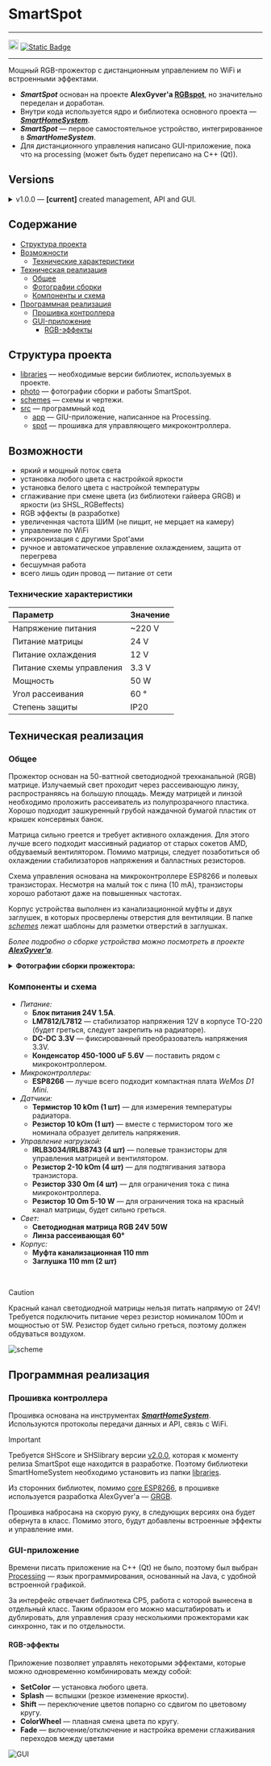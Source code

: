 # SmartSpot

---

[<img src="./photo/SHSinc_alt.svg" height="20"/>](https://github.com/MrRyabena/SmartHomeSystem)
[![Static Badge](https://img.shields.io/badge/Telegram-dev%20blog-blue)](https://t.me/SmartHomeSysrem)

---

Мощный RGB-прожектор с дистанционным управлением по WiFi и встроенными эффектами.</br>

- **_SmartSpot_** основан на проекте **AlexGyver'a [RGBspot](https://alexgyver.ru/rgbspot/)**, но значительно переделан и доработан.</br>
- Внутри кода используется ядро и библиотека основного проекта — **_[SmartHomeSystem](https://github.com/MrRyabena/SmartHomeSystem/tree/v1.2.0)_**.</br>
- **_SmartSpot_** — первое самостоятельное устройство, интегрированное в **_SmartHomeSystem_**.
- Для дистанционного управления написано GUI-приложение, пока что на processing (может быть будет переписано на C++ (Qt)).

<a id="versions"></a>

## Versions

<details>
<summary>v1.0.0 — <b>[current]</b> created management, API and GUI.</summary>

> This initial release of SmartSpot includes the following features:</br>
>
> - Developed firmware for the ESP8266 microcontroller
> - Created a GUI application using Processing for remote control
> - Established WiFi communication between the spot and the control application
> - Added support for simultaneous control of multiple SmartSpots
> - Implemented a small set of RGB effects:
>   - SetColor: Set any custom color
>   - Splash: Quick brightness changes (flashes)
>   - Shift: Pairwise color switching with shift along the color wheel
>   - ColorWheel: Smooth color change in a circular pattern
>   - Fade: Enable/disable and adjust smoothing time for color transitions
> 
> This release provides a solid foundation for the SmartSpot project, offering basic functionality and remote control capabilities.

</details>

## Содержание

- [Структура проекта](#structure)
- [Возможности](#features)
  - [Технические характеристики](#technical_specifications)
- [Техническая реализация](#technical_implementation)
  - [Общее](#common)
  - [Фотографии сборки](#photo)
  - [Компоненты и схема](#scheme)
- [Программная реализация](#software_implementation)
  - [Прошивка контроллера](#firmware)
  - [GUI-приложение](#gui_app)
    - [RGB-эффекты](#rgb_effects)

<a id="structure"></a>

## Структура проекта

- [libraries](./libraries/) — необходимые версии библиотек, используемых в проекте.
- [photo](./photo/) — фотографии сборки и работы SmartSpot.
- [schemes](./schemes/) — схемы и чертежи.
- [src](./src/) — программный код
  - [app](./src/app/) — GIU-приложение, написанное на Processing.
  - [spot](./src/spot/) — прошивка для управляющего микроконтроллера.

<a id="features"></a>

## Возможности

- яркий и мощный поток света
- установка любого цвета с настройкой яркости
- установка белого цвета с настройкой температуры
- сглаживание при смене цвета (из библиотеки гайвера GRGB) и яркости (из SHSL_RGBeffects)
- RGB эффекты (в разработке)
- увеличенная частота ШИМ (не пищит, не мерцает на камеру)
- управление по WiFi
- синхронизация с другими Spot'ами
- ручное и автоматическое управление охлаждением, защита от перегрева
- бесшумная работа
- всего лишь один провод — питание от сети

<a id="technical_specifications"></a>

### Технические характеристики

|Параметр|Значение|
|:--|:--|
|Напряжение питания      |~220 V |
|Питание матрицы         |24 V  |
|Питание охлаждения      |12 V  |
|Питание схемы управления|3.3 V |
|Мощность                |50 W  |
|Угол рассеивания        |60 °  |
|Степень защиты          |IP20  |

<a id="technical_implementation"></a>

## Техническая реализация

<a id="common"></a>

### Общее

Прожектор основан на 50-ваттной светодиодной трехканальной (RGB) матрице. Излучаемый свет проходит через рассеивающую линзу, распространяясь на большую площадь. Между матрицей и линзой необходимо проложить рассеиватель из полупрозрачного пластика. Хорошо подходит зашкуренный грубой наждачной бумагой пластик от крышек консервных банок.</br>

Матрица сильно греется и требует активного охлаждения. Для этого лучше всего подходит массивный радиатор от старых сокетов AMD, обдуваемый вентилятором. Помимо матрицы, следует позаботиться об охлаждении стабилизаторов напряжения и балластных резисторов.</br>

Схема управления основана на микроконтроллере ESP8266 и полевых транзисторах. Несмотря на малый ток с пина (10 mA), транзисторы хорошо работают даже на повышенных частотах.</br>

Корпус устройства выполнен из канализационной муфты и двух заглушек, в которых просверлены отверстия для вентиляции. В папке _[schemes](./schemes/)_ лежат шаблоны для разметки отверстий в заглушках.</br>

_Более подробно о сборке устройства можно посмотреть в проекте **[AlexGyver'a](https://alexgyver.ru/rgbspot/)**._</br>

<a id="photo"></a>

<details><summary><b>Фотографии сборки прожектора:</b></summary>

<p float="left">

<img src="./photo/DSC_2777L.jpg" width="33%" />
<img src="./photo/DSC_2797L.jpg" width="33%" />
<img src="./photo/DSC_2787L.jpg" width="33%" />
<img src="./photo/DSC_2790L.jpg" width="33%" />
<img src="./photo/DSC_2803L.jpg" width="33%" />
<img src="./photo/DSC_2805L.jpg" width="33%" />
<img src="./photo/DSC_2812L.jpg" width="33%" />
<img src="./photo/DSC_2814L.jpg" width="33%" />
<img src="./photo/DSC_2815L.jpg" width="33%" />
<img src="./photo/DSC_2818L.jpg" width="33%" />
<img src="./photo/DSC_2820L.jpg" width="33%" />
<img src="./photo/DSC_2830L.jpg" width="33%" />

</p>
</details>

<a id="scheme"></a>

### Компоненты и схема

- _Питание:_
  - **Блок питания 24V 1.5A**.
  - **LM7812/L7812** — стабилизатор напряжения 12V в корпусе TO-220 (будет греться, следует закрепить на радиаторе).
  - **DC-DC 3.3V** — фиксированный преобразователь напряжения 3.3V.
  - **Конденсатор 450-1000 uF 5.6V** — поставить рядом с микроконтроллером.
- _Микроконтроллеры:_
  - **ESP8266** — лучше всего подходит компактная плата _WeMos D1 Mini_.
- _Датчики:_
  - **Термистор 10 kOm (1 шт)** — для измерения температуры радиатора.
  - **Резистор 10 kOm (1 шт)** — вместе с термистором того же номинала образует делитель напряжения.
- _Управление нагрузкой:_
  - **IRLB3034/IRLB8743 (4 шт)** — полевые транзисторы для управления матрицей и вентилятором.
  - **Резистор 2-10 kOm (4 шт)** — для подтягивания затвора транзистора.
  - **Резистор 330 Om (4 шт)** — для ограничения тока с пина микроконтроллера.
  - **Резистор 10 Om 5-10 W** — для ограничения тока на красный канал матрицы, будет сильно греться.
- _Свет:_
  - **Светодиодная матрица RGB 24V 50W**
  - **Линза рассеивающая 60°**
- _Корпус:_
  - **Муфта канализационная 110 mm**
  - **Заглушка 110 mm (2 шт)**
</br>

> [!CAUTION]
> Красный канал светодиодной матрицы нельзя питать напрямую от 24V!
> Требуется подключить питание через резистор номиналом 10Om и мощностью от 5W. Резистор будет сильно греться, поэтому должен обдуваться воздухом.

![scheme](./schemes/scheme_SmartSpot.png)

<a id="software_implementation"></a>

## Программная реализация

<a id="firmware"></a>

### Прошивка контроллера

Прошивка основана на инструментах **_[SmartHomeSystem](https://github.com/MrRyabena/SmartHomeSystem/tree/v1.2.0)_**. Используются протоколы передачи данных и API, связь с WiFi.</br>

> [!IMPORTANT]
> Требуется SHScore и SHSlibrary версии <u>v2.0.0</u>, которая к моменту релиза SmartSpot еще находится в разработке. Поэтому библиотеки SmartHomeSystem необходимо установить из папки [libraries](./libraries/).

Из сторонних библиотек, помимо [core ESP8266](https://github.com/esp8266/Arduino?ysclid=m27i3k0zl6675254895), в прошивке используется разработка AlexGyver'a — [GRGB](https://github.com/GyverLibs/GRGB).

Прошивка набросана на скорую руку, в следующих версиях она будет обернута в класс. Помимо этого, будут добавлены встроенные эффекты и управление ими.

<a id="gui_app"></a>

### GUI-приложение

Времени писать приложение на C++ (Qt) не было, поэтому был выбран [Processing](https://processing.org) — язык программирования, основанный на Java, с удобной встроенной графикой.</br>

За интерфейс отвечает библиотека CP5, работа с которой вынесена в отдельный класс. Таким образом его можно масштабировать и дублировать, для управления сразу несколькими прожекторами как синхронно, так и по отдельности.</br>

<a id="rgb_effects"></a>

#### RGB-эффекты

Приложение позволяет управлять некоторыми эффектами, которые можно одновременно комбинировать между собой:

- **SetColor** — установка любого цвета.
- **Splash** — вспышки (резкое изменение яркости).
- **Shift** — переключение цветов попарно со сдвигом по цветовому кругу.
- **ColorWheel** — плавная смена цвета по кругу.
- **Fade** — включение/отключение и настройка времени сглаживания переходов между цветами

![GUI](./photo/SceneSpotManager.png)
